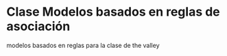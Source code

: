 # Clase Modelos basados en reglas de asociación
modelos basados en reglas para la clase de the valley 
